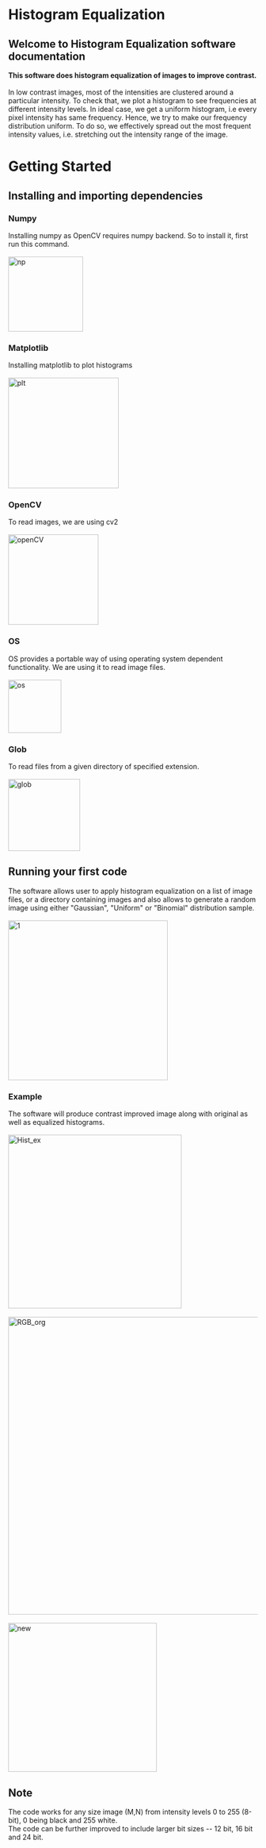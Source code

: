 # Histogram Equalization
## Welcome to Histogram Equalization software documentation
**This software does histogram equalization of images to improve contrast.**\
\
In low contrast images, most of the intensities are clustered around a particular intensity. To check that, we plot a histogram to see frequencies at different intensity levels. In ideal case, we get a uniform histogram, i.e every pixel intensity has same frequency. Hence, we try to make our frequency distribution uniform. To do so, we effectively spread out the most frequent intensity values, i.e. stretching out the intensity range of the image.

# Getting Started
## Installing and importing dependencies
### Numpy
Installing numpy as OpenCV requires numpy backend. So to install it, first run this command.\
\
<img width="151" alt="np" src="https://user-images.githubusercontent.com/96483297/203165054-143ad3f3-cee5-424b-be72-342b5c35c0f4.png">


### Matplotlib
Installing matplotlib to plot histograms\
\
<img width="223" alt="plt" src="https://user-images.githubusercontent.com/96483297/203165088-e28c2bbf-ed9b-40e0-b69f-5824638c3d2e.png">

### OpenCV
To read images, we are using cv2\
\
<img width="182" alt="openCV" src="https://user-images.githubusercontent.com/96483297/203165114-777eb987-96ef-4f2a-a95e-2275e7c57201.png">

### OS
OS provides a portable way of using operating system dependent functionality. We are using it to read image files.\
\
<img width="107" alt="os" src="https://user-images.githubusercontent.com/96483297/203165133-1e88c802-5e7a-4db4-b64e-3cf408d94926.png">

### Glob
To read files from a given directory of specified extension.\
\
<img width="145" alt="glob" src="https://user-images.githubusercontent.com/96483297/203165185-c9345690-0fc2-43e0-a41f-a93898fd43d9.png">

## Running your first code
The software allows user to apply histogram equalization on a list of image files, or a directory containing images and also allows to generate a random image using either "Gaussian", "Uniform" or "Binomial" distribution sample.
\
\
<img width="322" alt="1" src="https://user-images.githubusercontent.com/96483297/203161831-7b96dcf6-8eb5-4c45-bec7-1744c4b87dc1.png">

### Example
The software will produce contrast improved image along with original as well as equalized histograms.\
\
<img width="350" alt="Hist_ex" src="https://user-images.githubusercontent.com/96483297/203162358-6fd0e221-0f9b-40cf-9fc6-107077b7a35e.png">
\
\
<img width="600" alt="RGB_org" src="https://user-images.githubusercontent.com/96483297/203162388-728cbe46-77b4-4442-90a8-781b0dc7e3c8.png">
\
\
<img width="300" alt="new" src="https://user-images.githubusercontent.com/96483297/203162402-fceea273-203d-4b80-95e8-b1d3260fb3c9.png">

## Note
The code works for any size image (M,N) from intensity levels 0 to 255 (8-bit), 0 being black and 255 white. \
The code can be further improved to include larger bit sizes -- 12 bit, 16 bit and 24 bit.

